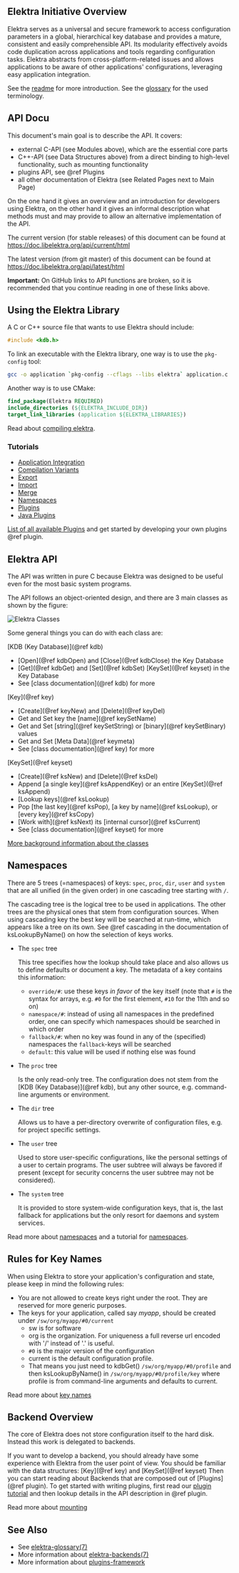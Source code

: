 ## Elektra Initiative Overview

Elektra serves as a universal and secure framework to access configuration
parameters in a global, hierarchical key database and provides a mature,
consistent and easily comprehensible API. Its modularity effectively
avoids code duplication across applications and tools regarding
configuration tasks. Elektra abstracts from cross-platform-related issues
and allows applications to be aware of other applications' configurations,
leveraging easy application integration.

See the [readme](/README.md) for more introduction.
See the [glossary](/doc/help/elektra-glossary.md) for the used
terminology.

## API Docu

This document's main goal is to describe the API.
It covers:

- external C-API (see Modules above), which are the essential core parts
- C++-API (see Data Structures above) from a direct binding to high-level
  functionality, such as mounting functionality
- plugins API, see @ref Plugins
- all other documentation of Elektra (see Related Pages next to Main Page)

On the one hand it gives an overview and an introduction for
developers using Elektra, on the
other hand it gives an informal description what methods must and may provide
to allow an alternative implementation of the API.

The current version (for stable releases) of this document can be found at
https://doc.libelektra.org/api/current/html

The latest version (from git master) of this document can be found at
https://doc.libelektra.org/api/latest/html

**Important:** On GitHub links to API functions are broken, so it is recommended that you continue
reading in one of these links above.

## Using the Elektra Library

A C or C++ source file that wants to use Elektra should include:

```c
#include <kdb.h>
```

To link an executable with the Elektra library, one way is to
use the `pkg-config` tool:

```sh
gcc -o application `pkg-config --cflags --libs elektra` application.c
```

Another way is to use CMake:

```cmake
find_package(Elektra REQUIRED)
include_directories (${ELEKTRA_INCLUDE_DIR})
target_link_libraries (application ${ELEKTRA_LIBRARIES})
```

Read about [compiling elektra](/doc/COMPILE.md).

### Tutorials

- [Application Integration](/doc/tutorials/application-integration.md)
- [Compilation Variants](/doc/tutorials/compilation-variants.md)
- [Export](/doc/tutorials/export.md)
- [Import](/doc/tutorials/import.md)
- [Merge](/doc/tutorials/merge.md)
- [Namespaces](/doc/tutorials/namespaces.md)
- [Plugins](/doc/tutorials/plugins.md)
- [Java Plugins](/doc/tutorials/java-plugins.md)

[List of all available Plugins](/src/plugins/) and get started by developing
your own plugins @ref plugin.

## Elektra API

The API was written in pure C because Elektra was designed to be useful
even for the most basic system programs.

The API follows an object-oriented design, and there are 3 main classes
as shown by the figure:

![Elektra Classes](/doc/images/classes.png)

Some general things you can do with each class are:

[KDB (Key Database)](@ref kdb)

- [Open](@ref kdbOpen) and [Close](@ref kdbClose) the Key Database
- [Get](@ref kdbGet) and [Set](@ref kdbSet)
  [KeySet](@ref keyset) in the Key Database
- See [class documentation](@ref kdb) for more

[Key](@ref key)

- [Create](@ref keyNew) and [Delete](@ref keyDel)
- Get and Set key the [name](@ref keySetName)
- Get and Set [string](@ref keySetString) or [binary](@ref keySetBinary) values
- Get and Set [Meta Data](@ref keymeta)
- See [class documentation](@ref key) for more

[KeySet](@ref keyset)

- [Create](@ref ksNew) and [Delete](@ref ksDel)
- Append [a single key](@ref ksAppendKey) or an
  entire [KeySet](@ref ksAppend)
- [Lookup keys](@ref ksLookup)
- Pop [the last key](@ref ksPop), [a key by name](@ref ksLookup),
  or [every key](@ref ksCopy)
- [Work with](@ref ksNext) its [internal cursor](@ref ksCurrent)
- See [class documentation](@ref keyset) for more

[More background information about the classes](/doc/dev/classes.md)

## Namespaces

There are 5 trees (=namespaces) of keys: `spec`, `proc`, `dir`, `user` and `system`
that are all unified (in the given order) in one cascading tree starting with `/`.

The cascading tree is the logical tree to be used in applications.
The other trees are the physical ones that stem from configuration sources.
When using cascading key the best key will be searched at run-time,
which appears like a tree on its own.
See @ref cascading in the documentation of ksLookupByName() on how the selection
of keys works.

- The `spec` tree

  This tree specifies how the lookup should take place and also allows us to
  define defaults or document a key.
  The metadata of a key contains this information:

  - `override/#`: use these keys _in favor_ of the key itself (note that
    `#` is the syntax for arrays, e.g. `#0` for the first element, `#10` for the 11th and so on)
  - `namespace/#`: instead of using all namespaces in the predefined order,
    one can specify which namespaces should be searched in which order
  - `fallback/#`: when no key was found in any of the (specified) namespaces
    the `fallback`-keys will be searched
  - `default`: this value will be used if nothing else was found

- The `proc` tree

  Is the only read-only tree. The configuration does not stem from the
  [KDB (Key Database)](@ref kdb), but any other source, e.g. command-line arguments or environment.

- The `dir` tree

  Allows us to have a per-directory overwrite of configuration files, e.g.
  for project specific settings.

- The `user` tree

  Used to store user-specific configurations, like the personal settings
  of a user to certain programs. The user subtree will always be favored
  if present (except for security concerns the user subtree may not be considered).

- The `system` tree

  It is provided to store system-wide configuration keys, that is,
  the last fallback for applications but the only resort for
  daemons and system services.

Read more about [namespaces](/doc/help/elektra-namespaces.md)
and a tutorial for [namespaces](/doc/tutorials/namespaces.md).

## Rules for Key Names

When using Elektra to store your application's configuration and state,
please keep in mind the following rules:

- You are not allowed to create keys right under the root.
  They are reserved for more generic purposes.
- The keys for your application, called say _myapp_, should be created under
  `/sw/org/myapp/#0/current`
  - sw is for software
  - org is the organization. For uniqueness a full reverse url encoded with '/' instead of '.' is useful.
  - `#0` is the major version of the configuration
  - current is the default configuration profile.
  - That means you just need to kdbGet() `/sw/org/myapp/#0/profile`
    and then ksLookupByName() in `/sw/org/myapp/#0/profile/key` where
    profile is from command-line arguments and defaults to current.

Read more about [key names](/doc/help/elektra-key-names.md)

## Backend Overview

The core of Elektra does not store configuration itself to the
hard disk. Instead this work is delegated to backends.

If you want to develop a backend, you should already have some experience
with Elektra from the user point of view. You should be familiar with
the data structures: [Key](@ref key) and [KeySet](@ref keyset)
Then you can start reading about Backends that are composed out of
[Plugins](@ref plugin).
To get started with writing plugins, first read our [plugin tutorial](/doc/tutorials/plugins.md)
and then lookup details in the API description in @ref plugin.

Read more about [mounting](/doc/help/elektra-mounting.md)

## See Also

- See [elektra-glossary(7)](/doc/help/elektra-glossary.md)
- More information about [elektra-backends(7)](/doc/help/elektra-backends.md)
- More information about [plugins-framework](/doc/dev/plugins-framework.md)
